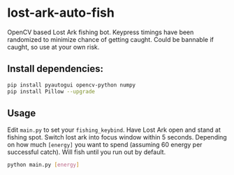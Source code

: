 # lost-ark-auto-fish
OpenCV based Lost Ark fishing bot.
Keypress timings have been randomized to minimize chance of getting caught.
Could be bannable if caught, so use at your own risk.

## Install dependencies:
```bash
pip install pyautogui opencv-python numpy
pip install Pillow --upgrade
```

## Usage
Edit `main.py` to set your `fishing_keybind`.
Have Lost Ark open and stand at fishing spot. Switch lost ark into focus window within 5 seconds.
Depending on how much `[energy]` you want to spend (assuming 60 energy per successful catch). Will fish until you run out by default.
```bash
python main.py [energy]
```
